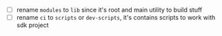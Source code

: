 - [ ] rename `modules` to `lib` since it's root and main utility to build stuff
- [ ] rename `ci` to `scripts` or `dev-scripts`, it's contains scripts to work with sdk project
